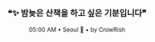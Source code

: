 <div align="center">

<br>

<h3>❝✨ 밤늦은 산책을 하고 싶은 기분입니다❞</h3>

<sub>05:00 AM • Seoul 🌙 • by CrowRish</sub>

<br>

</div>